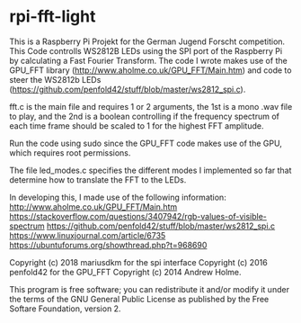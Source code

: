 # rpi-fft-light
This is a Raspberry Pi Projekt for the German Jugend Forscht competition.
This Code controlls WS2812B LEDs using the SPI port of the Raspberry Pi by calculating a Fast Fourier Transform.
The code I wrote makes use of the GPU_FFT library (http://www.aholme.co.uk/GPU_FFT/Main.htm) and 
code to steer the WS2812b LEDs (https://github.com/penfold42/stuff/blob/master/ws2812_spi.c).

fft.c is the main file and requires 1 or 2 arguments, the
1st is a mono .wav file to play, and the
2nd is a boolean controlling if the frequency spectrum of each time frame should be scaled to 1 for the highest FFT amplitude.

Run the code using sudo since the GPU_FFT code makes use of the GPU, which requires root permissions. 

The file led_modes.c specifies the different modes I implemented so far that determine how to translate the FFT to the LEDs.

In developing this, I made use of the following information:
http://www.aholme.co.uk/GPU_FFT/Main.htm
https://stackoverflow.com/questions/3407942/rgb-values-of-visible-spectrum
https://github.com/penfold42/stuff/blob/master/ws2812_spi.c
https://www.linuxjournal.com/article/6735
https://ubuntuforums.org/showthread.php?t=968690

Copyright (c) 2018 mariusdkm
for the spi interface Copyright (c) 2016 penfold42
for the GPU_FFT Copyright (c) 2014 Andrew Holme.

This program is free software; you can redistribute it and/or modify 
it under the terms of the GNU General Public License as published by
the Free Softare Foundation, version 2.
